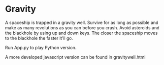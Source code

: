 # Gravity

A spaceship is trapped in a gravity well. Survive for as long as possible and make as many revolutions as you can before you crash.
Avoid asteroids and the blackhole by using up and down keys. The closer the spaceship moves to the blackhole the faster it'll go.

Run App.py to play Python version.

A more developed javascript version can be found in gravitywell.html

